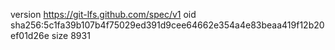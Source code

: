 version https://git-lfs.github.com/spec/v1
oid sha256:5c1fa39b107b4f75029ed391d9cee64662e354a4e83beaa419f12b20ef01d26e
size 8931
